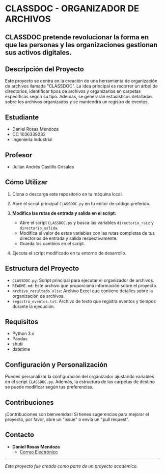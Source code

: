 # CLASSDOC - ORGANIZADOR DE ARCHIVOS

## CLASSDOC pretende revolucionar la forma en que las personas y las organizaciones gestionan sus activos digitales.

## Descripción del Proyecto
Este proyecto se centra en la creación de una herramienta de organización de archivos llamada "CLASSDOC". La idea principal es recorrer un árbol de directorios, identificar tipos de archivos y organizarlos en carpetas específicas según su tipo. Además, se generarán estadísticas detalladas sobre los archivos organizados y se mantendrá un registro de eventos.

## Estudiante
- Daniel Rosas Mendoza
- CC 1036339232
- Ingeniería Industrial

## Profesor
- Julián Andrés Castillo Grisales

## Cómo Utilizar
1. Clona o descarga este repositorio en tu máquina local.
2. Abre el script principal `CLASSDOC.py` en tu editor de código preferido.
3. **Modifica las rutas de entrada y salida en el script:**
   - Abre el script `CLASSDOC.py` y busca las variables `directorio_raiz` y `directorio_salida`.
   - Modifica el valor de estas variables con las rutas completas de tus directorios de entrada y salida respectivamente.
   - Guarda los cambios en el script.

4. Ejecuta el script modificado en tu entorno de desarrollo.


## Estructura del Proyecto
- `CLASSDOC.py`: Script principal para ejecutar el organizador de archivos.
- `README.md`: Este archivo que proporciona información sobre el proyecto.
- `archivo_resultado.xlsx`: Archivo Excel que contiene detalles sobre la organización de archivos.
- `registro_eventos.txt`: Archivo de texto que registra eventos y tiempos durante la ejecución.

## Requisitos
- Python 3.x
- Pandas
- shutil
- datetime

## Configuración y Personalización
Puedes personalizar la configuración del organizador ajustando variables en el script `CLASSDOC.py`. Además, la estructura de las carpetas de destino se puede modificar según tus preferencias.

## Contribuciones
¡Contribuciones son bienvenidas! Si tienes sugerencias para mejorar el proyecto, por favor, abre un "issue" o envía un "pull request".

## Contacto
- **Daniel Rosas Mendoza**
  - [Correo Electrónico](mailto:daniel.rosas@udea.edu.co)

---

*Este proyecto fue creado como parte de un proyecto académico.*
